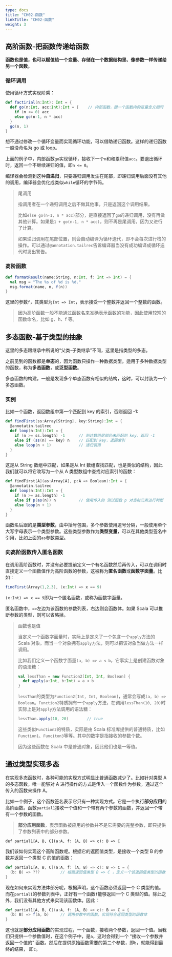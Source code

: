 ```yaml
---
type: docs
title: "CH02-函数"
linkTitle: "CH02-函数"
weight: 3
---
```


## 高阶函数-把函数传递给函数

**函数也是值，也可以赋值给一个变量、存储在一个数据结构里、像参数一样传递给另一个函数**。

### 循环调用

使用循环方式实现阶乘：

```scala
def factirial(n:Int): Int = {
  def go(n:Int, acc:Int):Int = {	// 内部函数，跟一个函数内的变量含义相同
    if (n <= 0) acc
    else go(n-1, n * acc)
  }
  go(n, 1)
}
```

想不通过修改一个循环变量而实现循环功能，可以借助递归函数。这样的递归函数一般没命名为 go 或 loop。

上面的例子中，内部函数`go`实现循环，接收下一个`n`和和累积值`acc`。要退出循环时，返回一个不继续递归的值，即`n <= 0`。

编译器会检测到这种**自递归**，只要递归调用发生在尾部，即递归调用后面没有其他的调用，编译器会优化成类似`while`循环的字节码。

> 尾调用
>
> 指调用者在一个递归调用之后不做其他事，只是返回这个调用结果。
>
> 比如`else go(n-1, n * acc)`部分，是直接返回了`go`的递归调用，没有再做其他计算。如果是`1 + go(n-1, n * acc)`，则不再是尾调用，因为又进行了计算。
>
> 如果递归调用在尾部位置，则会自动编译为循环迭代，即不会每次进行栈的操作。可以通过`@annotation.tailrec`告诉编译器当没有成功编译成循环迭代时发出警告。

### 高阶函数

```scala
def formatResult(name:String, n:Int, f: Int => Int) = {
  val msg = "The %s of %d is %d."
  msg.format(name, n, f(n))
}
```

这里的参数`f`，其类型为`Int => Int`，表示接受一个整数并返回一个整数的函数。

> 因为高阶函数一般不能通过函数名来准确表示函数的功能，因此使用较短的函数命名，比如 g、h、f 等。

## 多态函数-基于类型的抽象

这里的多态跟继承中所说的“父类-子类继承”不同，这里是指类型的多态。

之前见到的函数都是**单态**的，因为函数只操作一种数据类型。适用于多种数据类型的函数，称为**多态函数**，或**泛型函数**。

多态函数的构建，一般是发现多个单态函数有相似的结构，这时，可以封装为一个多态函数。

### 实例

比如一个函数，返回数组中第一个匹配到 key 的索引，否则返回 -1:

```scala
def findFirst(ss:Array[String], key:String):Int = {
  @annotatin.tailrec
  def loop(n:Int):Int = {
    if (n >= ss.length) -1		// 到达数组尾部仍未匹配到 key，返回 -1
    else if (ss(n) == key) n	// 匹配到 key，返回索引
    else loop(n + 1)			// 递归调用
  }
}
```

这是从 String 数组中匹配，如果是从 Int 数组查找匹配，也是类似的结构，因此我们就可以将它改写为一个从 A 类型数组中查找对应索引的函数：

```scala
def findFirst[A](as:Array[A], p:A => Boolean):Int = {
  @annotatin.tailrec
  def loop(n:Int):Int = {
    if (n >= as.length) -1
    else if p(as(n)) n			// 使用传入的 测试函数 p 对当前元素进行判断
    else loop(n + 1)
  }
}
```

函数名后跟的是**类型参数**，由中括号包围，多个参数使用逗号分隔，一般使用单个大写字母表示一个类型参数。这些类型参数作为**类型变量**，可以在其他类型签名中引用，比如上面的`as`参数类型。

### 向高阶函数传入匿名函数

在调用高阶函数时，并没有必要提前定义一个有名函数然后再传入，可以在调用时直接定义一个函数值作为高阶函数的参数，这被称为**匿名函数**或**函数字面量**。比如：

```scala
findFirst(Array(1,2,3), (x:Int) => x == 9)
```

`(x:Int) => x == 9`即为一个匿名函数，或称为函数字面量。

匿名函数中，`=>`左边为该函数的参数列表，右边则会函数体。如果 Scala 可以推断参数的类型，则可以省略掉。

> 函数也是值
>
> 当定义一个函数字面量时，实际上是定义了一个包含一个`apply`方法的 Scala 对象。而当一个对象拥有`apply`方法，则可以把该对象当做方法一样调用。
>
> 比如我们定义一个函数字面量`(a, b) => a < b`，它事实上是创建函数对象的语法糖：
>
> ```scala
> val lessThan = new Function2[Int, Int, Boolean] {
>   def apply(a:Int, b:Int) = a < b
> }
> ```
>
> `lessThan`的类型为`Function2[Int, Int, Boolean]`，通常会写成`(a, b) => Boolean`。`Function2`特质拥有一个`apply`方法，在调用`lessThan(10, 20)`时实际上是对`apply`方法调用的语法糖：
>
> ```scala
> lessThan.apply(10, 20) 		// true
> ```
>
> 这些类似`Function2`的特质，实际是由 Scala 标准库提供的普通特质，比如`Function1`、`Funciton3`等等。其中的数字是指接收的参数个数。
>
> 因为这些函数在 Scala 中是普通对象，因此他们也是一等值。

## 通过类型实现多态

在实现多态函数时，各种可能的实现方式明显比普通函数减少了。比如针对类型 A 的多态函数，唯一能够对 A 进行操作的方式是传入一个函数作为参数，通过这个传入的函数来操作 A。

比如一个例子，这个函数签名表示它只有一种实现方式。它是一个执行**部分应用**的高阶函数。函数`partial1`接收一个值和一个带有两个参数的函数，并返回一个带有一个参数的函数。

> **部分应用函数**，表示函数被应用的参数并不是它需要的完整参数，即只提供了参数列表中的部分参数。

`def partial1[A, B, C](a:A, f: (A, B) => c): B => C`

我们该如何实现这个高阶函数呢。根据它的返回值类型，是接收一个类型 B 的参数并返回一个类型 C 的值的函数：

```scala
def partial1[A, B, C](a:A, f: (A, B) => c): B => C = {
  (b: B) => ???			// 根据返回值类型 B => C ，定义一个该返回值类型的函数
}
```

现在如何来实现方法体部分呢，根据声明，这个函数必须返回一个 C 类型的值。而在`partial1`的参数列表中，正好有一个函数`f`能够返回一个 C 类型的值。除此之外，我们没有其他方式来实现该函数体。因此：

```scala
def partial1[A, B, C](a:A, f: (A, B) => c): B => C = {
  (b: B) => f(a, b)		// 调用参数中的函数，实现符合返回类型的函数体
}
```

这也就是**部分应用函数**的实现过程，一个函数，接收两个参数，返回一个值。当我们只提供一个参数值时，在这个例子中，是`a`，这时会得到一个 “接收一个参数并返回一个值的” 函数。然后在提供原始函数需要的第二个参数，即`b`，就能得到最终的结果， 即`c`。